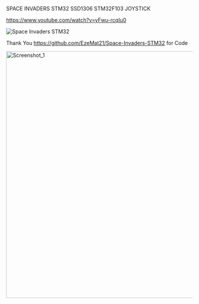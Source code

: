 SPACE INVADERS STM32 SSD1306 STM32F103 JOYSTICK

https://www.youtube.com/watch?v=yFwu-rcqIu0

![Space Invaders STM32](https://github.com/offpic/SPACE-INVADERS-STM32-SSD1306-STM32F103-JOYSTICK/assets/31142397/105f530e-317e-43f4-a440-5f7c279a1a89)

Thank You https://github.com/EzeMat21/Space-Invaders-STM32 for Code

<img width="666" alt="Screenshot_1" src="https://github.com/offpic/SPACE-INVADERS-STM32-SSD1306-STM32F103-JOYSTICK/assets/31142397/f724c628-b137-4f6e-a94a-ea5e67e6f268">


 
